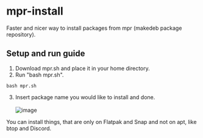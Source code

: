 # mpr-install
Faster and nicer way to install packages from mpr (makedeb package repository).

## Setup and run guide

1. Download mpr.sh and place it in your home directory.<br />
2. Run "bash mpr.sh".<br />
```
bash mpr.sh
```
3. Insert package name you would like to install and done.<br /><br />
![image](https://user-images.githubusercontent.com/68786400/177042907-2b47fc72-c478-467e-a64b-d17e1c4aaae2.png)

You can install things, that are only on Flatpak and Snap and not on apt, like btop and Discord.
